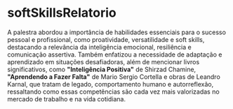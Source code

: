 # softSkillsRelatorio
A palestra abordou a importância de habilidades essenciais para o sucesso pessoal e profissional, como proatividade, versatilidade e soft skills, destacando a relevância da inteligência emocional, resiliência e comunicação assertiva. Também enfatizou a necessidade de adaptação e aprendizado em situações desafiadoras, além de mencionar livros significativos, como **"Inteligência Positiva"** de Shirzad Chamine, **"Aprendendo a Fazer Falta"** de Mario Sergio Cortella e obras de Leandro Karnal, que tratam de legado, comportamento humano e autorreflexão, ressaltando como essas competências são cada vez mais valorizadas no mercado de trabalho e na vida cotidiana.
